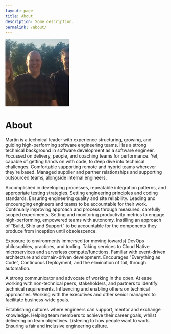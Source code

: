 ```yaml
---
layout: page
title: About
description: Some description.
permalink: /about/
---
```


<img class="img-rounded" src="/assets/img/uploads/martinmayer.jpg" alt="Martin Mayer" width="200">

# About

<p>Martin is a technical leader with experience structuring, growing, and guiding high-performing software engineering teams. Has a strong technical background in software development as a software engineer. Focussed on delivery, people, and coaching teams for performance. Yet, capable of getting hands on with code, to deep dive into technical challenges. Comfortable supporting remote and hybrid teams wherever they're based. Managed supplier and partner relationships and supporting outsourced teams, alongside internal engineers.</p>
<p>Accomplished in developing processes, repeatable integration patterns, and appropriate testing strategies. Setting engineering principles and coding standards. Ensuring engineering quality and site reliability. Leading and encouraging engineers and teams to be accountable for their work. Continually improving approach and process through measured, carefully scoped experiments. Setting and monitoring productivity metrics to engage high-performing, empowered teams with autonomy. Instilling an approach of “Build, Ship and Support” to be accountable for the components they produce from inception until obsolescence.</p>
<p>Exposure to environments immersed (or moving towards) DevOps philosophies, practices, and tooling. Taking services to Cloud Native microservices and serverless compute/functions. Familiar with event-driven architecture and domain-driven development. Encourages "Everything as Code", Continuous Deployment, and the elimination of toil, through automation.</p>
<p>A strong communicator and advocate of working in the open. At ease working with non-technical peers, stakeholders, and partners to identify technical requirements. Influencing and enabling others on technical approaches. Working with the executives and other senior managers to facilitate business-wide goals.</p>
<p>Establishing cultures where engineers can support, mentor and exchange knowledge. Helping team members to achieve their career goals, whilst delivering on team objectives. Listening to how people want to work. Ensuring a fair and inclusive engineering culture.</p>


